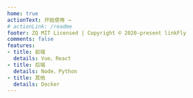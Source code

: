 ```yaml
---
home: true
actionText: 开始使用 →
# actionLink: /readme
footer: ZQ MIT Licensed | Copyright © 2020-present linkFly
comments: false
features:
- title: 前端
  details: Vue、React
- title: 后端
  details: Node、Python
- title: 其他
  details: Docker
---
```

